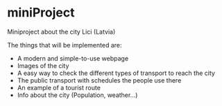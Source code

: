 # miniProject
Miniproject about the city Lici (Latvia)

The things that will be implemented are:

- A modern and simple-to-use webpage
- Images of the city
- A easy way to check the different types of transport to reach the city
- The public transport with schedules the people use there
- An example of a tourist route
- Info about the city (Population, weather…)
